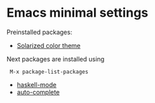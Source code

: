 # Emacs minimal settings

Preinstalled packages:  

- [Solarized color theme](https://github.com/sellout/emacs-color-theme-solarized)

Next packages are installed using

     M-x package-list-packages

- [haskell-mode](https://github.com/haskell/haskell-mode)
- [auto-complete](https://github.com/auto-complete/auto-complete)
